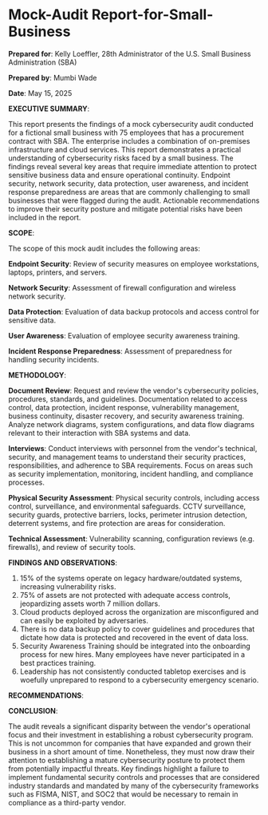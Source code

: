 # Mock-Audit Report-for-Small-Business 

**Prepared for**: Kelly Loeffler, 28th Administrator of the U.S. Small Business Administration (SBA)

**Prepared by**: Mumbi Wade

**Date**: May 15, 2025

**EXECUTIVE SUMMARY**:

This report presents the findings of a mock cybersecurity audit conducted for a fictional small business with 75 employees that has a procurement contract with SBA. The enterprise includes a combination of on-premises infrastructure and cloud services. This report demonstrates a practical understanding of cybersecurity risks faced by a small business. The findings reveal several key areas that require immediate attention to protect sensitive business data and ensure operational continuity. Endpoint security, network security, data protection, user awareness, and incident response preparedness are areas that are commonly challenging to small businesses that were flagged during the audit. Actionable recommendations to improve their security posture and mitigate potential risks have been included in the report. 

**SCOPE**: 

The scope of this mock audit includes the following areas:

**Endpoint Security**: Review of security measures on employee workstations, laptops, printers, and servers. 

**Network Security**: Assessment of firewall configuration and wireless network security. 

**Data Protection**: Evaluation of data backup protocols and access control for sensitive data.

**User Awareness**: Evaluation of employee security awareness training. 

**Incident Response Preparedness**: Assessment of preparedness for handling security incidents. 

**METHODOLOGY**:

**Document Review**: Request and review the vendor's cybersecurity policies, procedures, standards, and guidelines. Documentation related to access control, data protection, incident response, 
  vulnerability management, business continuity, disaster recovery, and security awareness training. Analyze network diagrams, system configurations, and data flow diagrams relevant to their 
  interaction with SBA systems and data. 

**Interviews**: Conduct interviews with personnel from the vendor's technical, security, and management teams to understand their security practices, responsibilities, and adherence to SBA 
  requirements. Focus on areas such as security implementation, monitoring, incident handling, and compliance processes. 

**Physical Security Assessment**: Physical security controls, including access control, surveillance, and environmental safeguards. CCTV surveillance, security guards, protective barriers, locks, 
  perimeter intrusion detection, deterrent systems, and fire protection are areas for consideration. 

**Technical Assessment**: Vulnerability scanning, configuration reviews (e.g. firewalls), and review of security tools. 

**FINDINGS AND OBSERVATIONS**:

1. 15% of the systems operate on legacy hardware/outdated systems, increasing vulnerability risks. 
2. 75% of assets are not protected with adequate access controls, jeopardizing assets worth 7 million dollars. 
3. Cloud products deployed across the organization are misconfigured and can easily be exploited by adversaries.
4. There is no data backup policy to cover guidelines and procedures that dictate how data is protected and recovered in the event of data loss.
5. Security Awareness Training should be integrated into the onboarding process for new hires. Many employees have never participated in a best practices training.
6. Leadership has not consistently conducted tabletop exercises and is woefully unprepared to respond to a cybersecurity emergency scenario.

**RECOMMENDATIONS**:

**CONCLUSION**:

The audit reveals a significant disparity between the vendor's operational focus and their investment in establishing a robust cybersecurity program. This is not uncommon for companies that have expanded and grown their business in a short amount of time. Nonetheless, they must now draw their attention to establishing a mature cybersecurity posture to protect them from potentially impactful threats. Key findings highlight a failure to implement fundamental security controls and processes that are considered industry standards and mandated by many of the cybersecurity frameworks such as FISMA, NIST, and SOC2 that would be necessary to remain in compliance as a third-party vendor. 










